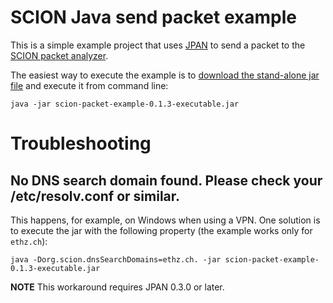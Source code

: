 # SCION Java send packet example

This is a simple example project that uses [JPAN](https://github.com/scionproto-contrib/jpan) to send a packet to the [SCION packet analyzer](https://echoscion.ddns.net/).

The easiest way to execute the example is to [download the stand-alone jar file](https://github.com/netsec-ethz/scion-java-packet-example/releases/download/v0.1.3/scion-packet-example-0.1.3-executable.jar) and
execute it from command line:
```
java -jar scion-packet-example-0.1.3-executable.jar
```

# Troubleshooting

## No DNS search domain found. Please check your /etc/resolv.conf or similar.
This happens, for example, on Windows when using a VPN. One solution is to execute the jar with the following property (the example works only for `ethz.ch`):

```
java -Dorg.scion.dnsSearchDomains=ethz.ch. -jar scion-packet-example-0.1.3-executable.jar
```

**NOTE** This workaround requires JPAN 0.3.0 or later.